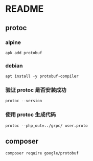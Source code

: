 # README

## protoc

### alpine 

```shell
apk add protobuf
```

### debian
```
apt install -y protobuf-compiler
```

### 验证 protoc 是否安装成功

```shell
protoc --version
```

### 使用 protoc 生成代码

```shell
protoc --php_out=../grpc/ user.proto
```

## composer

```shell
composer require google/protobuf
```


